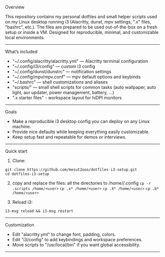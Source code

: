 
Overview

This repository contains my personal dotfiles and small helper scripts used on my Linux desktop running i3 (Alacritty, dunst, mpv settings, ".x" files, "bashrc", etc.). The files are prepared to be used out-of-the-box on a fresh setup or inside a VM. Designed for reproducible, minimal, and customizable local environments.


---

What’s included

- "~/.config/alacritty/alacritty.yml" — Alacritty terminal configuration
- "~/.config/i3/config" — custom i3 config
- "~/.config/dunst/dunstrc" — notification settings
- "~/.config/mpv/mpv.conf" — mpv default options and keybinds
- "~/.bashrc" — shell customizations and aliases
- "scripts/" — small shell scripts for common tasks (auto wallpaper, auto light, aur updater, power management, battery, ...)
- ".x starter files" - workspace layout for hiDPI monitors

---

Goals

- Make a reproducible i3 desktop config you can deploy on any Linux machine.
- Provide nice defaults while keeping everything easily customizable.
- Keep setup fast and repeatable for demos or interviews.

---
Quick start 

1. Clone:
```
git clone https://github.com/mesut2ooo/dotfiles-i3-setup.git
cd dotfiles-i3-setup
```

2. copy and replace the files:
all the directories to /home/<user>/.config
`cp -r .scripts /home/<user>`
`cp .x* /home/<user>`
`cp .X* /home/<user>`
`cp .b* /home/<user>`

4. Reload i3:

`i3-msg reload && i3-msg restart`

---

Customization

- Edit "alacritty.yml" to change font, padding, colors.
- Edit "i3/config" to add keybindings and workspace preferences.
- Move scripts to "/usr/local/bin" if you want global accessibility.

---
